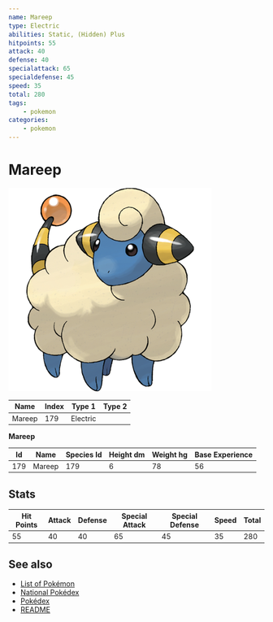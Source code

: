 ```yaml
---
name: Mareep
type: Electric
abilities: Static, (Hidden) Plus
hitpoints: 55
attack: 40
defense: 40
specialattack: 65
specialdefense: 45
speed: 35
total: 280
tags:
    - pokemon
categories:
    - pokemon
---
```


# Mareep


![Mareep](images/179.png)

| **Name** | **Index** | **Type 1** | **Type 2** |
|----|----|----|----|
| Mareep | 179 | Electric  |  |

**Mareep** 




| **Id** | **Name** | **Species Id** | **Height dm** | **Weight hg** | **Base Experience** |
|--------|----------|----------------|------------|------------|---------------------|
| 179 | Mareep | 179 | 6 | 78 | 56 |



## Stats

| **Hit Points** | **Attack** | **Defense** | **Special Attack** | **Special Defense** | **Speed** | **Total** |
|----------------|------------|-------------|--------------------|---------------------|-----------|-----------|
| 55 | 40 | 40 | 65 | 45 | 35 | 280 |

## See also

- [List of Pokémon](../pokemon.md)
- [National Pokédex](../national_pokedex.md)
- [Pokédex](../pokedex.md)
- [README](../README.md)
